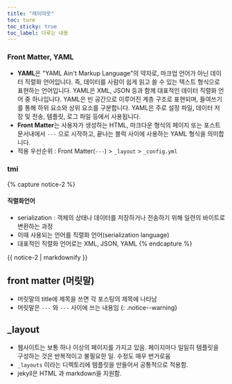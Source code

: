 ```yaml
---
title: "레이아웃"
toc: ture
toc_sticky: true
toc_label: 다루는 내용
---
```


### Front Matter, YAML
- **YAML**은 "YAML Ain't Markup Language"의 약자로, 마크업 언어가 아닌 데이터 직렬화 언어입니다. 즉, 데이터를 사람이 쉽게 읽고 쓸 수 있는 텍스트 형식으로 표현하는 언어입니다. YAML은 XML, JSON 등과 함께 대표적인 데이터 직렬화 언어 중 하나입니다. YAML은 빈 공간으로 이루어진 계층 구조로 표현되며, 들여쓰기를 통해 하위 요소와 상위 요소를 구분합니다. YAML은 주로 설정 파일, 데이터 저장 및 전송, 템플릿, 로그 파일 등에서 사용됩니다.
- **Front Matter**는 사용자가 생성하는 HTML, 마크다운 형식의 페이지 또는 포스트 문서내에서 `---` 으로 시작하고, 끝나는 블럭 사이에 사용하는 YAML 형식을 의미합니다.
- 적용 우선순위 : Front Matter(`---`) > `_layout` > `_config.yml`

### tmi

{% capture notice-2 %}
#### 직렬화언어
- serialization : 객체의 상태나 데이터를 저장하거나 전송하기 위해 일련의 바이트로 변환하는 과정
- 이때 사용되는 언어를 직렬화 언어(serialization language)
- 대표적인 직렬화 언어로는 XML, JSON, YAML
{% endcapture %}

<div class="notice">
  {{ notice-2 | markdownify }}
</div>

## front matter (머릿말)

- 머릿말의 title에 제목을 쓰면 각 포스팅의 제목에 나타남
- 머릿말은 `---` 와 `---` 사이에 쓰는 내용임
{: .notice--warning}

## _layout
- 웹사이트는 보통 하나 이상의 페이지를 가지고 있음. 페이지마다 일일히 템플릿을 구성하는 것은 반복적이고 불필요한 일. 수정도 매우 번거로움
- `_layouts` 이라는 디렉토리에 템플릿을 만들어서 공통적으로 적용함.
- jekyll은 HTML 과 markdown을 지원함.
